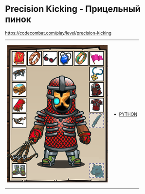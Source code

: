# Precision Kicking  - Прицельный пинок 

https://codecombat.com/play/level/precision-kicking
<table>
<tr>
<td>

![Hero Picture](hero.png?raw=true "Hero Picture")

</td>
<td>
<ul>
<li>

[PYTHON](PrecisionKicking.py)

</li>
</td>
</tr>
<table>